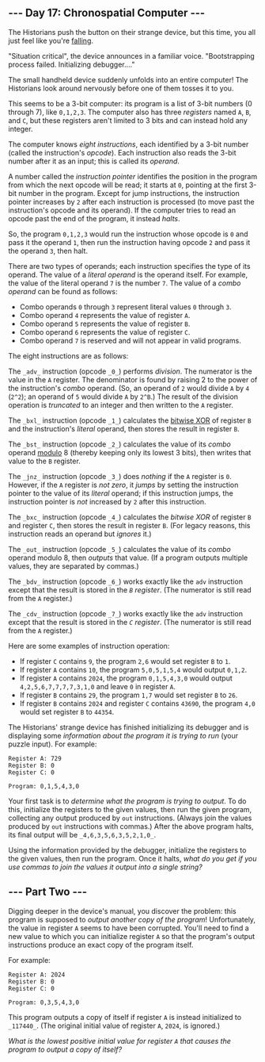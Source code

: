 \--- Day 17: Chronospatial Computer ---
---------------------------------------

The Historians push the button on their strange device, but this time, you all just feel like you're [falling](/2018/day/6).

"Situation critical", the device announces in a familiar voice. "Bootstrapping process failed. Initializing debugger...."

The small handheld device suddenly unfolds into an entire computer! The Historians look around nervously before one of them tosses it to you.

This seems to be a 3-bit computer: its program is a list of 3-bit numbers (0 through 7), like `0,1,2,3`. The computer also has three _registers_ named `A`, `B`, and `C`, but these registers aren't limited to 3 bits and can instead hold any integer.

The computer knows _eight instructions_, each identified by a 3-bit number (called the instruction's _opcode_). Each instruction also reads the 3-bit number after it as an input; this is called its _operand_.

A number called the _instruction pointer_ identifies the position in the program from which the next opcode will be read; it starts at `0`, pointing at the first 3-bit number in the program. Except for jump instructions, the instruction pointer increases by `2` after each instruction is processed (to move past the instruction's opcode and its operand). If the computer tries to read an opcode past the end of the program, it instead _halts_.

So, the program `0,1,2,3` would run the instruction whose opcode is `0` and pass it the operand `1`, then run the instruction having opcode `2` and pass it the operand `3`, then halt.

There are two types of operands; each instruction specifies the type of its operand. The value of a _literal operand_ is the operand itself. For example, the value of the literal operand `7` is the number `7`. The value of a _combo operand_ can be found as follows:

*   Combo operands `0` through `3` represent literal values `0` through `3`.
*   Combo operand `4` represents the value of register `A`.
*   Combo operand `5` represents the value of register `B`.
*   Combo operand `6` represents the value of register `C`.
*   Combo operand `7` is reserved and will not appear in valid programs.

The eight instructions are as follows:

The `_adv_` instruction (opcode `_0_`) performs _division_. The numerator is the value in the `A` register. The denominator is found by raising 2 to the power of the instruction's _combo_ operand. (So, an operand of `2` would divide `A` by `4` (`2^2`); an operand of `5` would divide `A` by `2^B`.) The result of the division operation is _truncated_ to an integer and then written to the `A` register.

The `_bxl_` instruction (opcode `_1_`) calculates the [bitwise XOR](https://en.wikipedia.org/wiki/Bitwise_operation#XOR) of register `B` and the instruction's _literal_ operand, then stores the result in register `B`.

The `_bst_` instruction (opcode `_2_`) calculates the value of its _combo_ operand [modulo](https://en.wikipedia.org/wiki/Modulo) 8 (thereby keeping only its lowest 3 bits), then writes that value to the `B` register.

The `_jnz_` instruction (opcode `_3_`) does _nothing_ if the `A` register is `0`. However, if the `A` register is _not zero_, it _jumps_ by setting the instruction pointer to the value of its _literal_ operand; if this instruction jumps, the instruction pointer is _not_ increased by `2` after this instruction.

The `_bxc_` instruction (opcode `_4_`) calculates the _bitwise XOR_ of register `B` and register `C`, then stores the result in register `B`. (For legacy reasons, this instruction reads an operand but _ignores_ it.)

The `_out_` instruction (opcode `_5_`) calculates the value of its _combo_ operand modulo 8, then _outputs_ that value. (If a program outputs multiple values, they are separated by commas.)

The `_bdv_` instruction (opcode `_6_`) works exactly like the `adv` instruction except that the result is stored in the _`B` register_. (The numerator is still read from the `A` register.)

The `_cdv_` instruction (opcode `_7_`) works exactly like the `adv` instruction except that the result is stored in the _`C` register_. (The numerator is still read from the `A` register.)

Here are some examples of instruction operation:

*   If register `C` contains `9`, the program `2,6` would set register `B` to `1`.
*   If register `A` contains `10`, the program `5,0,5,1,5,4` would output `0,1,2`.
*   If register `A` contains `2024`, the program `0,1,5,4,3,0` would output `4,2,5,6,7,7,7,7,3,1,0` and leave `0` in register `A`.
*   If register `B` contains `29`, the program `1,7` would set register `B` to `26`.
*   If register `B` contains `2024` and register `C` contains `43690`, the program `4,0` would set register `B` to `44354`.

The Historians' strange device has finished initializing its debugger and is displaying some _information about the program it is trying to run_ (your puzzle input). For example:

    Register A: 729
    Register B: 0
    Register C: 0
    
    Program: 0,1,5,4,3,0
    

Your first task is to _determine what the program is trying to output_. To do this, initialize the registers to the given values, then run the given program, collecting any output produced by `out` instructions. (Always join the values produced by `out` instructions with commas.) After the above program halts, its final output will be `_4,6,3,5,6,3,5,2,1,0_`.

Using the information provided by the debugger, initialize the registers to the given values, then run the program. Once it halts, _what do you get if you use commas to join the values it output into a single string?_

\--- Part Two ---
-----------------

Digging deeper in the device's manual, you discover the problem: this program is supposed to _output another copy of the program_! Unfortunately, the value in register `A` seems to have been corrupted. You'll need to find a new value to which you can initialize register `A` so that the program's output instructions produce an exact copy of the program itself.

For example:

    Register A: 2024
    Register B: 0
    Register C: 0
    
    Program: 0,3,5,4,3,0
    

This program outputs a copy of itself if register `A` is instead initialized to `_117440_`. (The original initial value of register `A`, `2024`, is ignored.)

_What is the lowest positive initial value for register `A` that causes the program to output a copy of itself?_